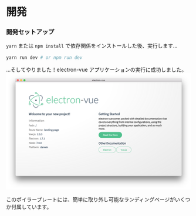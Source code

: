 # 開発

### 開発セットアップ

`yarn` または `npm install` で依存関係をインストールした後、実行します...

```bash
yarn run dev # or npm run dev
```

...そしてやりました！electron-vue アプリケーションの実行に成功しました。
![](../images/landing-page.jpg)

このボイラープレートには、簡単に取り外し可能なランディングページがいくつか付属しています。
